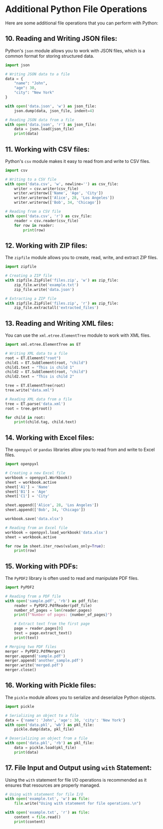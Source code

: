# Additional Python File Operations

Here are some additional file operations that you can perform with Python:

## 10. Reading and Writing JSON files:

Python's `json` module allows you to work with JSON files, which is a common format for storing structured data.

```python
import json

# Writing JSON data to a file
data = {
    "name": "John",
    "age": 30,
    "city": "New York"
}

with open('data.json', 'w') as json_file:
    json.dump(data, json_file, indent=4)

# Reading JSON data from a file
with open('data.json', 'r') as json_file:
    data = json.load(json_file)
    print(data)
```

## 11. Working with CSV files:

Python's `csv` module makes it easy to read from and write to CSV files.

```python
import csv

# Writing to a CSV file
with open('data.csv', 'w', newline='') as csv_file:
    writer = csv.writer(csv_file)
    writer.writerow(['Name', 'Age', 'City'])
    writer.writerow(['Alice', 28, 'Los Angeles'])
    writer.writerow(['Bob', 34, 'Chicago'])

# Reading from a CSV file
with open('data.csv', 'r') as csv_file:
    reader = csv.reader(csv_file)
    for row in reader:
        print(row)
```

## 12. Working with ZIP files:

The `zipfile` module allows you to create, read, write, and extract ZIP files.

```python
import zipfile

# Creating a ZIP file
with zipfile.ZipFile('files.zip', 'w') as zip_file:
    zip_file.write('example.txt')
    zip_file.write('data.json')

# Extracting a ZIP file
with zipfile.ZipFile('files.zip', 'r') as zip_file:
    zip_file.extractall('extracted_files')
```

## 13. Reading and Writing XML files:

You can use the `xml.etree.ElementTree` module to work with XML files.

```python
import xml.etree.ElementTree as ET

# Writing XML data to a file
root = ET.Element("root")
child1 = ET.SubElement(root, "child")
child1.text = "This is child 1"
child2 = ET.SubElement(root, "child")
child2.text = "This is child 2"

tree = ET.ElementTree(root)
tree.write("data.xml")

# Reading XML data from a file
tree = ET.parse('data.xml')
root = tree.getroot()

for child in root:
    print(child.tag, child.text)
```

## 14. Working with Excel files:

The `openpyxl` or `pandas` libraries allow you to read from and write to Excel files.

```python
import openpyxl

# Creating a new Excel file
workbook = openpyxl.Workbook()
sheet = workbook.active
sheet['A1'] = 'Name'
sheet['B1'] = 'Age'
sheet['C1'] = 'City'

sheet.append(['Alice', 28, 'Los Angeles'])
sheet.append(['Bob', 34, 'Chicago'])

workbook.save('data.xlsx')

# Reading from an Excel file
workbook = openpyxl.load_workbook('data.xlsx')
sheet = workbook.active

for row in sheet.iter_rows(values_only=True):
    print(row)
```

## 15. Working with PDFs:

The `PyPDF2` library is often used to read and manipulate PDF files.

```python
import PyPDF2

# Reading from a PDF file
with open('sample.pdf', 'rb') as pdf_file:
    reader = PyPDF2.PdfReader(pdf_file)
    number_of_pages = len(reader.pages)
    print(f"Number of pages: {number_of_pages}")

    # Extract text from the first page
    page = reader.pages[0]
    text = page.extract_text()
    print(text)

# Merging two PDF files
merger = PyPDF2.PdfMerger()
merger.append('sample.pdf')
merger.append('another_sample.pdf')
merger.write('merged.pdf')
merger.close()
```

## 16. Working with Pickle files:

The `pickle` module allows you to serialize and deserialize Python objects.

```python
import pickle

# Serializing an object to a file
data = {'name': 'John', 'age': 30, 'city': 'New York'}
with open('data.pkl', 'wb') as pkl_file:
    pickle.dump(data, pkl_file)

# Deserializing an object from a file
with open('data.pkl', 'rb') as pkl_file:
    data = pickle.load(pkl_file)
    print(data)
```

## 17. File Input and Output using `with` Statement:

Using the `with` statement for file I/O operations is recommended as it ensures that resources are properly managed.

```python
# Using with statement for file I/O
with open('example.txt', 'w') as file:
    file.write("Using with statement for file operations.\n")

with open('example.txt', 'r') as file:
    content = file.read()
    print(content)
```

